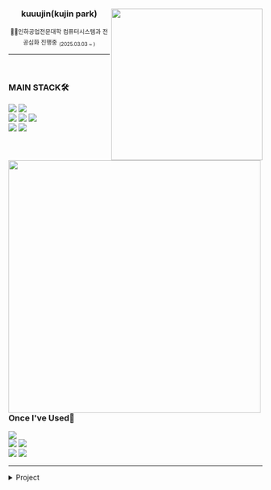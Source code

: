 <div align="center">
  <img src="https://github-readme-stats.vercel.app/api?username=kuuujin&show_icons=true&theme=transparent&hide=" align="right" width="300"/>
  <h3>kuuujin(kujin park)</h3>
  <sub>👨‍🎓인하공업전문대학 컴퓨터시스템과 전공심화 진행중</sub> <sub><sub>(2025.03.03 ~ )</sub></sub>
</div>

---

<br />

<img align="left" src="https://github-readme-stats.vercel.app/api/top-langs/?username=kuuujin&theme=transparent&exclude_repo=Computer-Science-Engineering&layout=compact&langs_count=10" width="500"/>

<div align="left">
  <h3>MAIN STACK🛠️</h3>
  <img src="https://img.shields.io/badge/Python-3776AB?style=for-the-badge&logo=python&logoColor=white"/>
  <img src="https://img.shields.io/badge/Jupyter-F37626?style=for-the-badge&logo=jupyter&logoColor=white"/>
  <br>
  <img src="https://img.shields.io/badge/selenium-43B02A?style=for-the-badge&logo=selenium&logoColor=white"/>
  <img src="https://img.shields.io/badge/tensorflow-FF6F00?style=for-the-badge&logo=tensorflow&logoColor=white"/>
  <img src="https://img.shields.io/badge/flask-000000?style=for-the-badge&logo=flask&logoColor=white"/>
  <br>
  <img src="https://img.shields.io/badge/googlecloud-4285F4?style=for-the-badge&logo=googlecloud&logoColor=white"/>
  <img src="https://img.shields.io/badge/ubuntu-E95420?style=for-the-badge&logo=ubuntu&logoColor=white"/>
  <br>
  <br>
  <h3>Once I've Used📝</h3>
  <img src="https://img.shields.io/badge/r-276DC3?style=for-the-badge&logo=r&logoColor=white"/>
  <br>
  <img src="https://img.shields.io/badge/flutter-02569B?style=for-the-badge&logo=flutter&logoColor=white"/>
  <img src="https://img.shields.io/badge/spring-6DB33FB?style=for-the-badge&logo=spring&logoColor=white"/>
  <br>
  <img src="https://img.shields.io/badge/redis-FF4438?style=for-the-badge&logo=redis&logoColor=white"/>
  <img src="https://img.shields.io/badge/mysql-4479A1?style=for-the-badge&logo=mysql&logoColor=white"/>
</div>

---

<details>
<summary>Project</summary>
<div markdown="1">


|출시|프로젝트|소개|바로가기|
|:-:|:-|:-|:-:|
|<sub>2025.03~</sub> | **🧚 모아요정 V2** | 핫딜 스캔 & 검색 디스코드 봇 | [📎](https://github.com/seondal/Instoolgram) &nbsp;  |
|<sub>2024.09~2024.12</sub> | **🎳 보으링** | Explosion 볼링동호회 전용 플러터 앱 | [📎](https://github.com/seondal/FilterRecipe) &nbsp; |
|<sub>2024.03~2024.06</sub> | **🧚 모아요정** | 핫딜 스캔 & 검색 프로그램 | [📎](https://github.com/seondal/PokemonQuiz) &nbsp; |


</div>
</details>
